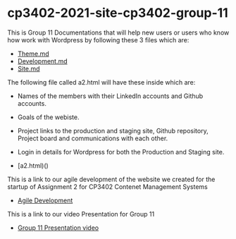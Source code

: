 # cp3402-2021-site-cp3402-group-11

This is Group 11 Documentations that will help new users or users who know how work with Wordpress by following these 3 files which are:

* [Theme.md](https://github.com/cp3402-students/cp3402-2021-site-cp3402-group-11/blob/main/Theme.md)
* [Development.md](https://github.com/cp3402-students/cp3402-2021-site-cp3402-group-11/blob/main/Deployment.md)
* [Site.md](https://github.com/cp3402-students/cp3402-2021-site-cp3402-group-11/blob/main/Site.md)



The following file called a2.html will have these inside which are:
* Names of the members with their LinkedIn accounts and Github accounts.
* Goals of the webiste.
* Project links to the production and staging site, Github repository, Project board and communications with each other.
* Login in details for Wordpress for both the Production and Staging site.

* [a2.html)()


This is a link to our agile development of the website we created for the startup of Assignment 2 for CP3402 Contenet Management Systems
* [Agile Development](https://xd.adobe.com/view/87ce4e25-e086-4916-b167-fefa92f7e5b1-d29d/) 


This is a link to our video Presentation for Group 11 
* [Group 11 Presentation video]()
